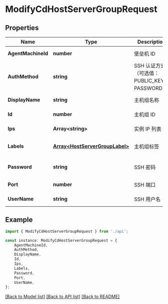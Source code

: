 # ModifyCdHostServerGroupRequest


## Properties

Name | Type | Description | Notes
------------ | ------------- | ------------- | -------------
**AgentMachineId** | **number** | 堡垒机 ID | [default to undefined]
**AuthMethod** | **string** | SSH 认证方式（可选值：PUBLIC_KEY、PASSWORD） | [default to undefined]
**DisplayName** | **string** | 主机组名称 | [default to undefined]
**Id** | **number** | 主机组 ID | [default to undefined]
**Ips** | **Array&lt;string&gt;** | 实例 IP 列表 | [default to undefined]
**Labels** | [**Array&lt;HostServerGroupLabel&gt;**](HostServerGroupLabel.md) | 主机组标签 | [optional] [default to undefined]
**Password** | **string** | SSH 密码 | [optional] [default to undefined]
**Port** | **number** | SSH 端口 | [default to undefined]
**UserName** | **string** | SSH 用户名 | [default to undefined]

## Example

```typescript
import { ModifyCdHostServerGroupRequest } from './api';

const instance: ModifyCdHostServerGroupRequest = {
    AgentMachineId,
    AuthMethod,
    DisplayName,
    Id,
    Ips,
    Labels,
    Password,
    Port,
    UserName,
};
```

[[Back to Model list]](../README.md#documentation-for-models) [[Back to API list]](../README.md#documentation-for-api-endpoints) [[Back to README]](../README.md)
